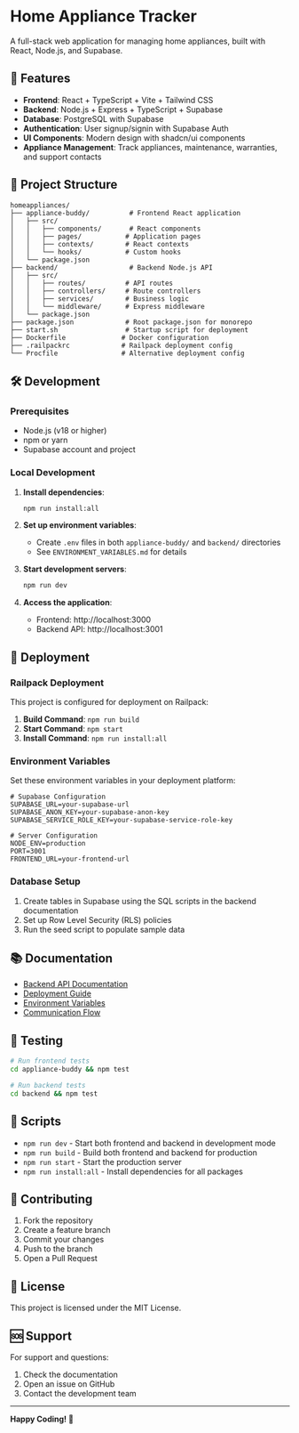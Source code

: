 # Home Appliance Tracker

A full-stack web application for managing home appliances, built with React, Node.js, and Supabase.

## 🚀 Features

- **Frontend**: React + TypeScript + Vite + Tailwind CSS
- **Backend**: Node.js + Express + TypeScript + Supabase
- **Database**: PostgreSQL with Supabase
- **Authentication**: User signup/signin with Supabase Auth
- **UI Components**: Modern design with shadcn/ui components
- **Appliance Management**: Track appliances, maintenance, warranties, and support contacts

## 📁 Project Structure

```
homeappliances/
├── appliance-buddy/          # Frontend React application
│   ├── src/
│   │   ├── components/       # React components
│   │   ├── pages/           # Application pages
│   │   ├── contexts/        # React contexts
│   │   └── hooks/           # Custom hooks
│   └── package.json
├── backend/                  # Backend Node.js API
│   ├── src/
│   │   ├── routes/          # API routes
│   │   ├── controllers/     # Route controllers
│   │   ├── services/        # Business logic
│   │   └── middleware/      # Express middleware
│   └── package.json
├── package.json             # Root package.json for monorepo
├── start.sh                 # Startup script for deployment
├── Dockerfile              # Docker configuration
├── .railpackrc             # Railpack deployment config
└── Procfile                # Alternative deployment config
```

## 🛠️ Development

### Prerequisites

- Node.js (v18 or higher)
- npm or yarn
- Supabase account and project

### Local Development

1. **Install dependencies**:
   ```bash
   npm run install:all
   ```

2. **Set up environment variables**:
   - Create `.env` files in both `appliance-buddy/` and `backend/` directories
   - See `ENVIRONMENT_VARIABLES.md` for details

3. **Start development servers**:
   ```bash
   npm run dev
   ```

4. **Access the application**:
   - Frontend: http://localhost:3000
   - Backend API: http://localhost:3001

## 🚀 Deployment

### Railpack Deployment

This project is configured for deployment on Railpack:

1. **Build Command**: `npm run build`
2. **Start Command**: `npm start`
3. **Install Command**: `npm run install:all`

### Environment Variables

Set these environment variables in your deployment platform:

```env
# Supabase Configuration
SUPABASE_URL=your-supabase-url
SUPABASE_ANON_KEY=your-supabase-anon-key
SUPABASE_SERVICE_ROLE_KEY=your-supabase-service-role-key

# Server Configuration
NODE_ENV=production
PORT=3001
FRONTEND_URL=your-frontend-url
```

### Database Setup

1. Create tables in Supabase using the SQL scripts in the backend documentation
2. Set up Row Level Security (RLS) policies
3. Run the seed script to populate sample data

## 📚 Documentation

- [Backend API Documentation](backend/README.md)
- [Deployment Guide](DEPLOYMENT_GUIDE.md)
- [Environment Variables](ENVIRONMENT_VARIABLES.md)
- [Communication Flow](COMMUNICATION_FLOW.md)

## 🧪 Testing

```bash
# Run frontend tests
cd appliance-buddy && npm test

# Run backend tests
cd backend && npm test
```

## 📝 Scripts

- `npm run dev` - Start both frontend and backend in development mode
- `npm run build` - Build both frontend and backend for production
- `npm run start` - Start the production server
- `npm run install:all` - Install dependencies for all packages

## 🤝 Contributing

1. Fork the repository
2. Create a feature branch
3. Commit your changes
4. Push to the branch
5. Open a Pull Request

## 📄 License

This project is licensed under the MIT License.

## 🆘 Support

For support and questions:
1. Check the documentation
2. Open an issue on GitHub
3. Contact the development team

---

**Happy Coding! 🚀**
